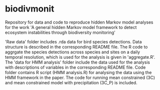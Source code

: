 # biodivmonit

Repository for data and code to reproduce hidden Markov model analyses for the work  'A general hidden Markov model framework to detect ecosystem instabilities through biodiversity monitoring'

'Raw data' folder includes .rda data for bird species detections.  Data structure is described in the corresponding README file. The R code to aggrgate the species detections across species and sites on  a daily temporal resolution, which is used for the analysis is given in 'aggregate.R'. The 'data for HMM analysis' folder include the data used for the analysis with descriptions of variables in the corresponding README file. Code folder contains R script (HMM analysis.R) for analysing the data using the HMM framework in the paper. The code for running mean constrained (3C) and mean constrained model with precipitation (3C_P) is included. 
